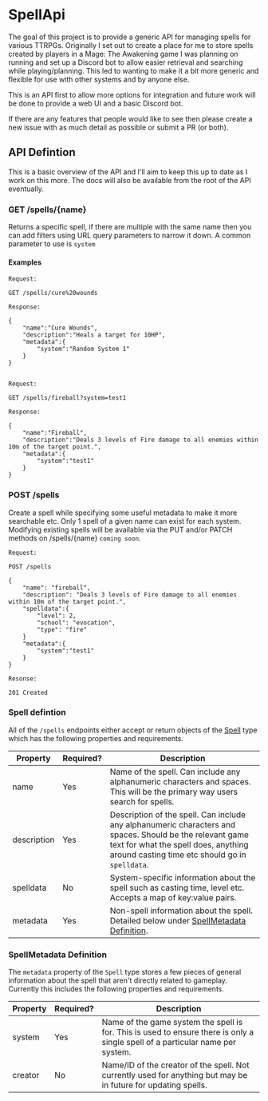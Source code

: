 # SpellApi
The goal of this project is to provide a generic API for managing spells for various TTRPGs. Originally I set out to create a place for me to store spells created by players in a Mage: The Awakening game I was planning on running and set up a Discord bot to allow easier retrieval and searching while playing/planning. This led to wanting to make it a bit more generic and flexible for use with other systems and by anyone else.

This is an API first to allow more options for integration and future work will be done to provide a web UI and a basic Discord bot.

If there are any features that people would like to see then please create a new issue with as much detail as possible or submit a PR (or both).

## API Defintion

This is a basic overview of the API and I'll aim to keep this up to date as I work on this more. The docs will also be available from the root of the API eventually.

### GET /spells/{name}

Returns a specific spell, if there are multiple with the same name then you can add filters using URL query parameters to narrow it down. A common parameter to use is `system`

#### Examples
```
Request:

GET /spells/cure%20wounds

Response:

{
    "name":"Cure Wounds",
    "description":"Heals a target for 10HP",
    "metadata":{
        "system":"Random System 1"
    }
}


Request:

GET /spells/fireball?system=test1

Response:

{
    "name":"Fireball",
    "description":"Deals 3 levels of Fire damage to all enemies within 10m of the target point.",
    "metadata":{
        "system":"test1"
    }
}
```

### POST /spells

Create a spell while specifying some useful metadata to make it more searchable etc. Only 1 spell of a given name can exist for each system. Modifying existing spells will be available via the PUT and/or PATCH methods on /spells/{name} `coming soon`.

```
Request:

POST /spells

{
    "name": "fireball",
    "description": "Deals 3 levels of Fire damage to all enemies within 10m of the target point.",
    "spelldata":{
        "level": 2,
        "school": "evocation",
        "type": "fire"
    }
    "metadata":{
        "system":"test1"
    }
}

Resonse:

201 Created
```


### Spell defintion

All of the `/spells` endpoints either accept or return objects of the [Spell](spell.go) type which has the following properties and requirements.

|Property|Required?|Description|
|---|---|---|
|name|Yes|Name of the spell. Can include any alphanumeric characters and spaces. This will be the primary way users search for spells.|
|description|Yes|Description of the spell. Can include any alphanumeric characters and spaces. Should be the relevant game text for what the spell does, anything around casting time etc should go in `spelldata`.|
|spelldata|No|System-specific information about the spell such as casting time, level etc. Accepts a map of key:value pairs.|
|metadata|Yes|Non-spell information about the spell. Detailed below under [SpellMetadata Definition](#spellmetadatadefintion).|

### SpellMetadata Definition

The `metadata` property of the `Spell` type stores a few pieces of general information about the spell that aren't directly related to gameplay. Currently this includes the following properties and requirements.

|Property|Required?|Description|
|---|---|---|
|system|Yes|Name of the game system the spell is for. This is used to ensure there is only a single spell of a particular name per system.|
|creator|No|Name/ID of the creator of the spell. Not currently used for anything but may be in future for updating spells.|
